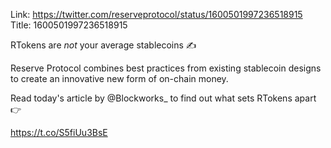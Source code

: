 Link:  https://twitter.com/reserveprotocol/status/1600501997236518915
Title: 1600501997236518915

RTokens are *not* your average stablecoins ✍️

Reserve Protocol combines best practices from existing stablecoin designs to create an innovative new form of on-chain money.

Read today's article by @Blockworks_ to find out what sets RTokens apart 👉

https://t.co/S5fiUu3BsE